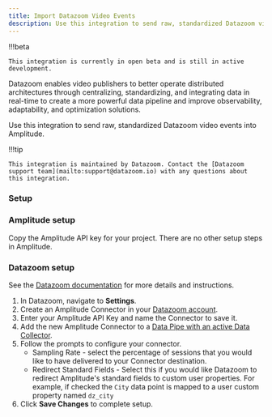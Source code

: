 ```yaml
---
title: Import Datazoom Video Events
description: Use this integration to send raw, standardized Datazoom video events to Amplitude. 
---
```


!!!beta

    This integration is currently in open beta and is still in active development.

Datazoom enables video publishers to better operate distributed architectures through centralizing, standardizing, and integrating data in real-time to create a more powerful data pipeline and improve observability, adaptability, and optimization solutions.

Use this integration to send raw, standardized Datazoom video events into Amplitude.

!!!tip

    This integration is maintained by Datazoom. Contact the [Datazoom support team](mailto:support@datazoom.io) with any questions about this integration.

### Setup

### Amplitude setup

Copy the Amplitude API key for your project. There are no other setup steps in Amplitude.

### Datazoom setup

See the [Datazoom documentation](https://help.datazoom.io/hc/en-us/articles/360046468532-Amplitude) for more details and instructions.

1. In Datazoom, navigate to **Settings**.
2. Create an Amplitude Connector in your [Datazoom account](https://app.datazoom.io/signup). 
3. Enter your Amplitude API Key and name the Connector to save it.
4. Add the new Amplitude Connector to a [Data Pipe with an active Data Collector](https://help.datazoom.io/hc/en-us/articles/360015525691-How-to-configure-a-Data-Pipe).
5. Follow the prompts to configure your connector.
    - Sampling Rate - select the percentage of sessions that you would like to have delivered to your Connector destination.
    - Redirect Standard Fields - Select this if you would like Datazoom to redirect Amplitude's standard fields to custom user properties. For example, if checked the `City` data point is mapped to a user custom property named `dz_city` 
6. Click **Save Changes** to complete setup.
